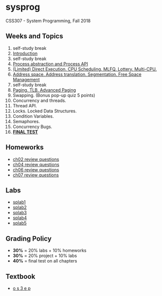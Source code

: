 # sysprog
CSS307 - System Programming, Fall 2018

## Weeks and Topics

1. self-study break
2. [Introduction](./week02)
3. self-study break
4. [Process abstraction and Process API](./week04)
5. [(Limited) Direct Execution. CPU Scheduling. MLFQ. Lottery. Multi-CPU.](./week05)
6. [Address space. Address translation. Segmentation. Free Space Management](./week06) 
7. self-study break
8. [Paging. TLB. Advanced Paging](./week08)
9. Swapping. (Bonus pop-up quiz 5 points)
10. Concurrency and threads.
11. Thread API.
12. Locks. Locked Data Structures.
13. Condition Variables.
14. Semaphores.
15. Concurrency Bugs.
16. [__FINAL TEST__](./FINAL)

## Homeworks
* [ch02 review questions](https://github.com/sduclassroom/ch02intro)
* [ch04 review questions](https://github.com/sduclassroom/ch04process)
* [ch06 review questions](https://github.com/sduclassroom/ch06lde)
* [ch07 review questions](https://github.com/sduclassroom/ch07sched)

## Labs
* [splab1](https://github.com/sduclassroom/splab1)
* [splab2](https://github.com/sduclassroom/splab2)
* [splab3](https://github.com/sduclassroom/splab3)
* [splab4](https://github.com/sduclassroom/splab4)
* [splab5](https://github.com/sduclassroom/splab5)

## Grading Policy

* **30%** = 20% labs + 10% homeworks
* **30%** = 20% project + 10% labs
* **40%** = final test on all chapters

## Textbook

* [o s 3 e p](http://www.ostep.org)
